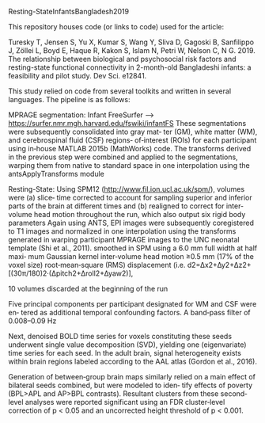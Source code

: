 Resting-StateInfantsBangladesh2019

This repository houses code (or links to code) used for the article:

Turesky T, Jensen S, Yu X, Kumar S, Wang Y, Sliva D, Gagoski B, Sanfilippo J, Zöllei L, Boyd E, Haque R, Kakon S, Islam N, Petri W, Nelson C, N G. 2019. The relationship between biological and psychosocial risk factors and resting-state functional connectivity in 2-month-old Bangladeshi infants: a feasibility and pilot study. Dev Sci. e12841.

This study relied on code from several toolkits and written in several languages. The pipeline is as follows:

MPRAGE segmentation:
Infant FreeSurfer --> https://surfer.nmr.mgh.harvard.edu/fswiki/infantFS
These segmentations were subsequently consolidated into gray mat‐ ter (GM), white matter (WM), and cerebrospinal fluid (CSF) regions‐ of‐interest (ROIs) for each participant using in‐house MATLAB 2015b (MathWorks) code. 
The transforms derived in the previous step were combined and applied to the segmentations, warping them from native to standard space in one interpolation using the antsApplyTransforms module


Resting-State:
Using SPM12 (http://www.fil.ion.ucl.ac.uk/spm/), volumes were (a) slice‐ time corrected to account for sampling superior and inferior parts of the brain at different times and (b) realigned to correct for inter‐ volume head motion throughout the run, which also output six rigid body parameters
Again using ANTS, EPI images were subsequently coregistered to T1 images and normalized in one interpolation using the transforms generated in warping participant MPRAGE images to the UNC neonatal template (Shi et al., 2011).
smoothed in SPM using a 6.0 mm full width at half maxi‐ mum Gaussian kernel 
 inter‐volume head motion ≥0.5 mm (17% of the voxel size) root‐mean‐square (RMS) displacement (i.e. d2=∆x2+∆y2+∆z2+ [(30π/180)2·(∆pitch2+∆roll2+∆yaw2)], 

10 volumes discarded at the beginning of the run

Five principal components per participant designated for WM and CSF were en‐ tered as additional temporal confounding factors. 
A band‐pass filter of 0.008–0.09 Hz


Next, denoised BOLD time series for voxels constituting these seeds underwent single value decomposition (SVD), yielding one (eigenvariate) time series for each seed. In the adult brain, signal heterogeneity exists within brain regions labeled according to the AAL atlas (Gordon et al., 2016). 

Generation of between‐group brain maps similarly relied on a main effect of bilateral seeds combined, but were modeled to iden‐ tify effects of poverty (BPL>APL and AP>BPL contrasts). Resultant clusters from these second‐level analyses were reported significant using an FDR cluster‐level correction of p < 0.05 and an uncorrected height threshold of p < 0.001.
